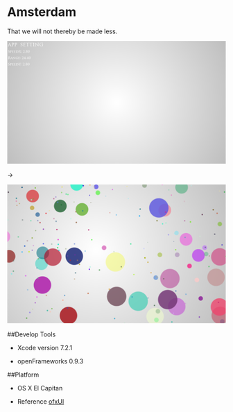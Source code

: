 # Amsterdam
That we will not thereby be made less.

![image](https://github.com/DEM0915/trois/raw/master/bin/data/Iggy.jpg)

->

![image](https://github.com/DEM0915/trois/raw/master/bin/data/Azalea.jpg)

##Develop Tools
* Xcode version 7.2.1

* openFrameworks 0.9.3

##Platform
* OS X El Capitan

* Reference [ofxUI](https://github.com/rezaali/ofxUI)